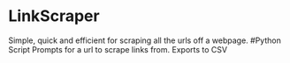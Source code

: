 # LinkScraper
Simple, quick and efficient for scraping all the urls off a webpage.
#Python Script
Prompts for a url to scrape links from.
Exports to CSV
